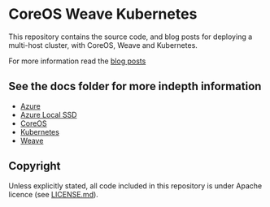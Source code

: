 # CoreOS Weave Kubernetes

This repository contains the source code, and blog posts for deploying a
multi-host cluster, with CoreOS, Weave and Kubernetes.

For more information read the [blog posts](http://pieterjong.wordpress.com)

## See the docs folder for more indepth information

 - [Azure](docs/azure.md)
 - [Azure Local SSD](docs/azure-local-ssd.md)
 - [CoreOS](docs/coreos.md)
 - [Kubernetes](docs/kubernetes.md)
 - [Weave](docs/weave.md)

## Copyright

Unless explicitly stated, all code included in this repository is under Apache
licence (see [LICENSE.md](LICENSE.md)).

